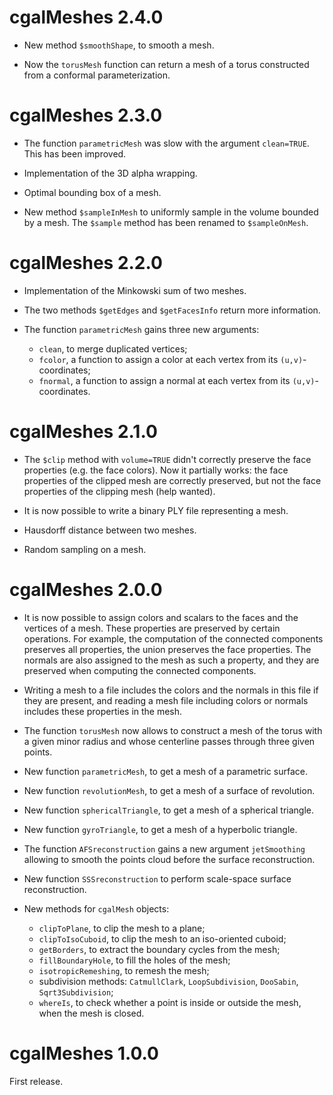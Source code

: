 # cgalMeshes 2.4.0

- New method `$smoothShape`, to smooth a mesh.

- Now the `torusMesh` function can return a mesh of a torus constructed from a conformal parameterization.


# cgalMeshes 2.3.0

- The function `parametricMesh` was slow with the argument `clean=TRUE`. This has been improved.

- Implementation of the 3D alpha wrapping.

- Optimal bounding box of a mesh.

- New method `$sampleInMesh` to uniformly sample in the volume bounded by a mesh. The `$sample` method has been renamed to `$sampleOnMesh`.


# cgalMeshes 2.2.0

- Implementation of the Minkowski sum of two meshes.

- The two methods `$getEdges` and `$getFacesInfo` return more information.

- The function `parametricMesh` gains three new arguments:
  * `clean`, to merge duplicated vertices;
  * `fcolor`, a function to assign a color at each vertex from its `(u,v)`-coordinates;
  * `fnormal`, a function to assign a normal at each vertex from its `(u,v)`-coordinates.


# cgalMeshes 2.1.0

- The `$clip` method with `volume=TRUE` didn't correctly preserve the face properties (e.g. the face colors). Now it partially works: the face properties of the clipped mesh are correctly preserved, but not the face properties of the clipping mesh (help wanted).

- It is now possible to write a binary PLY file representing a mesh.

- Hausdorff distance between two meshes.

- Random sampling on a mesh.


# cgalMeshes 2.0.0

- It is now possible to assign colors and scalars to the faces and the vertices of a mesh. These properties are preserved by certain operations. For example, the computation of the connected components preserves all properties, the union preserves the face properties. The normals are also assigned to the mesh as such a property, and they are preserved when computing the connected components.

- Writing a mesh to a file includes the colors and the normals in this file if they are present, and reading a mesh file including colors or normals includes these properties in the mesh. 

- The function `torusMesh` now allows to construct a mesh of the torus with a given minor radius and whose centerline passes through three given points.

- New function `parametricMesh`, to get a mesh of a parametric surface.

- New function `revolutionMesh`, to get a mesh of a surface of revolution.

- New function `sphericalTriangle`, to get a mesh of a spherical triangle.

- New function `gyroTriangle`, to get a mesh of a hyperbolic triangle.

- The function `AFSreconstruction` gains a new argument `jetSmoothing` allowing to smooth the points cloud before the surface reconstruction.

- New function `SSSreconstruction` to perform scale-space surface reconstruction.

- New methods for `cgalMesh` objects:
  * `clipToPlane`, to clip the mesh to a plane;
  * `clipToIsoCuboid`, to clip the mesh to an iso-oriented cuboid;
  * `getBorders`, to extract the boundary cycles from the mesh;
  * `fillBoundaryHole`, to fill the holes of the mesh;
  * `isotropicRemeshing`, to remesh the mesh;
  * subdivision methods: `CatmullClark`, `LoopSubdivision`, `DooSabin`, `Sqrt3Subdivision`;
  * `whereIs`, to check whether a point is inside or outside the mesh, when the mesh is closed.


# cgalMeshes 1.0.0

First release.
